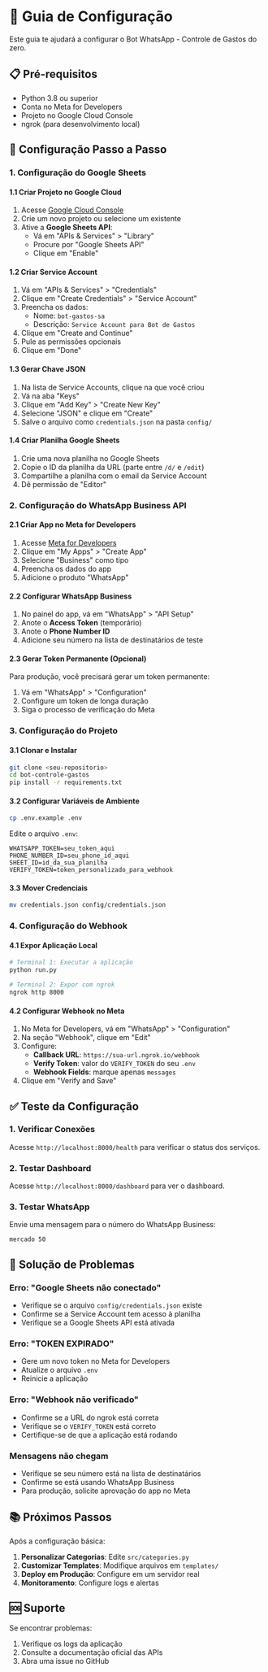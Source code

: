 # 🚀 Guia de Configuração

Este guia te ajudará a configurar o Bot WhatsApp - Controle de Gastos do zero.

## 📋 Pré-requisitos

- Python 3.8 ou superior
- Conta no Meta for Developers
- Projeto no Google Cloud Console
- ngrok (para desenvolvimento local)

## 🔧 Configuração Passo a Passo

### 1. Configuração do Google Sheets

#### 1.1 Criar Projeto no Google Cloud
1. Acesse [Google Cloud Console](https://console.cloud.google.com/)
2. Crie um novo projeto ou selecione um existente
3. Ative a **Google Sheets API**:
   - Vá em "APIs & Services" > "Library"
   - Procure por "Google Sheets API"
   - Clique em "Enable"

#### 1.2 Criar Service Account
1. Vá em "APIs & Services" > "Credentials"
2. Clique em "Create Credentials" > "Service Account"
3. Preencha os dados:
   - Nome: `bot-gastos-sa`
   - Descrição: `Service Account para Bot de Gastos`
4. Clique em "Create and Continue"
5. Pule as permissões opcionais
6. Clique em "Done"

#### 1.3 Gerar Chave JSON
1. Na lista de Service Accounts, clique na que você criou
2. Vá na aba "Keys"
3. Clique em "Add Key" > "Create New Key"
4. Selecione "JSON" e clique em "Create"
5. Salve o arquivo como `credentials.json` na pasta `config/`

#### 1.4 Criar Planilha Google Sheets
1. Crie uma nova planilha no Google Sheets
2. Copie o ID da planilha da URL (parte entre `/d/` e `/edit`)
3. Compartilhe a planilha com o email da Service Account
4. Dê permissão de "Editor"

### 2. Configuração do WhatsApp Business API

#### 2.1 Criar App no Meta for Developers
1. Acesse [Meta for Developers](https://developers.facebook.com/)
2. Clique em "My Apps" > "Create App"
3. Selecione "Business" como tipo
4. Preencha os dados do app
5. Adicione o produto "WhatsApp"

#### 2.2 Configurar WhatsApp Business
1. No painel do app, vá em "WhatsApp" > "API Setup"
2. Anote o **Access Token** (temporário)
3. Anote o **Phone Number ID**
4. Adicione seu número na lista de destinatários de teste

#### 2.3 Gerar Token Permanente (Opcional)
Para produção, você precisará gerar um token permanente:
1. Vá em "WhatsApp" > "Configuration"
2. Configure um token de longa duração
3. Siga o processo de verificação do Meta

### 3. Configuração do Projeto

#### 3.1 Clonar e Instalar
```bash
git clone <seu-repositorio>
cd bot-controle-gastos
pip install -r requirements.txt
```

#### 3.2 Configurar Variáveis de Ambiente
```bash
cp .env.example .env
```

Edite o arquivo `.env`:
```env
WHATSAPP_TOKEN=seu_token_aqui
PHONE_NUMBER_ID=seu_phone_id_aqui
SHEET_ID=id_da_sua_planilha
VERIFY_TOKEN=token_personalizado_para_webhook
```

#### 3.3 Mover Credenciais
```bash
mv credentials.json config/credentials.json
```

### 4. Configuração do Webhook

#### 4.1 Expor Aplicação Local
```bash
# Terminal 1: Executar a aplicação
python run.py

# Terminal 2: Expor com ngrok
ngrok http 8000
```

#### 4.2 Configurar Webhook no Meta
1. No Meta for Developers, vá em "WhatsApp" > "Configuration"
2. Na seção "Webhook", clique em "Edit"
3. Configure:
   - **Callback URL**: `https://sua-url.ngrok.io/webhook`
   - **Verify Token**: valor do `VERIFY_TOKEN` do seu `.env`
   - **Webhook Fields**: marque apenas `messages`
4. Clique em "Verify and Save"

## ✅ Teste da Configuração

### 1. Verificar Conexões
Acesse `http://localhost:8000/health` para verificar o status dos serviços.

### 2. Testar Dashboard
Acesse `http://localhost:8000/dashboard` para ver o dashboard.

### 3. Testar WhatsApp
Envie uma mensagem para o número do WhatsApp Business:
```
mercado 50
```

## 🔧 Solução de Problemas

### Erro: "Google Sheets não conectado"
- Verifique se o arquivo `config/credentials.json` existe
- Confirme se a Service Account tem acesso à planilha
- Verifique se a Google Sheets API está ativada

### Erro: "TOKEN EXPIRADO"
- Gere um novo token no Meta for Developers
- Atualize o arquivo `.env`
- Reinicie a aplicação

### Erro: "Webhook não verificado"
- Confirme se a URL do ngrok está correta
- Verifique se o `VERIFY_TOKEN` está correto
- Certifique-se de que a aplicação está rodando

### Mensagens não chegam
- Verifique se seu número está na lista de destinatários
- Confirme se está usando WhatsApp Business
- Para produção, solicite aprovação do app no Meta

## 📚 Próximos Passos

Após a configuração básica:

1. **Personalizar Categorias**: Edite `src/categories.py`
2. **Customizar Templates**: Modifique arquivos em `templates/`
3. **Deploy em Produção**: Configure em um servidor real
4. **Monitoramento**: Configure logs e alertas

## 🆘 Suporte

Se encontrar problemas:
1. Verifique os logs da aplicação
2. Consulte a documentação oficial das APIs
3. Abra uma issue no GitHub